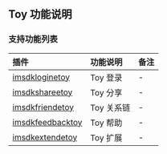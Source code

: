 ## Toy 功能说明

### 支持功能列表

| 插件 | 功能说明 | 备注 |
| :-- | :------- | :--- |
| [ imsdkloginetoy ](../Channel/Toy/login.md) |  Toy 登录 | - |
| [ imsdkshareetoy ](../Channel/Toy/share.md) |  Toy 分享 | - |
| [ imsdkfriendetoy ](../Channel/Toy/friend.md) |  Toy 关系链 | - |
| [ imsdkfeedbacktoy ](../Channel/Toy/helper.md) |  Toy 帮助 | - |
| [ imsdkextendetoy ](../Channel/Toy/extend.md) |  Toy 扩展 | - |